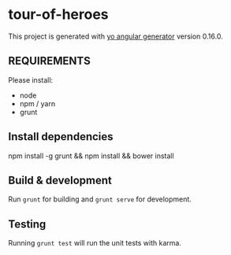 # tour-of-heroes

This project is generated with [yo angular generator](https://github.com/yeoman/generator-angular)
version 0.16.0.

## REQUIREMENTS

Please install:
   - node
   - npm / yarn
   - grunt

## Install dependencies

npm install -g grunt && npm install && bower install

## Build & development

Run `grunt` for building and `grunt serve` for development.

## Testing

Running `grunt test` will run the unit tests with karma.
